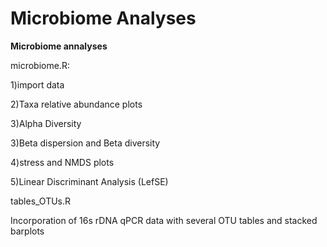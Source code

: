 # Microbiome Analyses



**Microbiome annalyses**

microbiome.R:

1)import data

2)Taxa relative abundance plots

3)Alpha Diversity

3)Beta dispersion and Beta diversity

4)stress and NMDS plots

5)Linear Discriminant Analysis (LefSE)

tables_OTUs.R

Incorporation of 16s rDNA qPCR data with several OTU tables and stacked barplots 
